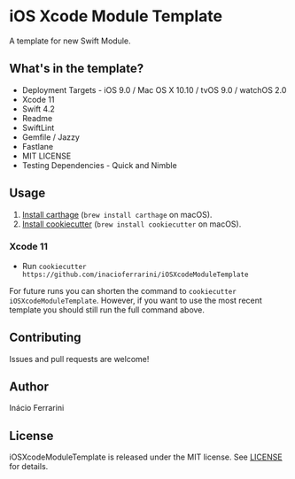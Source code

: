 # iOS Xcode Module Template

A template for new Swift Module.

## What's in the template?

- Deployment Targets - iOS 9.0 / Mac OS X 10.10 / tvOS 9.0 / watchOS 2.0
- Xcode 11
- Swift 4.2
- Readme
- SwiftLint
- Gemfile / Jazzy
- Fastlane
- MIT LICENSE
- Testing Dependencies - Quick and Nimble

## Usage

1. [Install carthage][carthage] (`brew install carthage` on
   macOS).
2. [Install cookiecutter][cookiecutter] (`brew install cookiecutter` on
   macOS).

### Xcode 11
- Run `cookiecutter https://github.com/inacioferrarini/iOSXcodeModuleTemplate`

[carthage]: https://github.com/Carthage/Carthage
[cookiecutter]: http://cookiecutter.readthedocs.org/en/latest/installation.html

For future runs you can shorten the command to `cookiecutter iOSXcodeModuleTemplate`.
However, if you want to use the most recent template you should still run the full command above.

## Contributing

Issues and pull requests are welcome!

## Author

Inácio Ferrarini

## License

iOSXcodeModuleTemplate is released under the MIT license. See [LICENSE](https://github.com/inacioferrarini/iOSXcodeModuleTemplate/blob/master/LICENSE) for details.